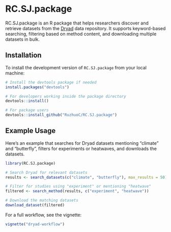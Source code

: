 
# RC.SJ.package

RC.SJ.package is an R package that helps researchers discover and
retrieve datasets from the [Dryad](https://datadryad.org/) data
repository. It supports keyword-based searching, filtering based on
method content, and downloading multiple datasets in bulk.

## Installation

To install the development version of `RC.SJ.package` from your local
machine:

``` r
# Install the devtools package if needed
install.packages("devtools")

# For developers working inside the package directory
devtools::install()

# For package users
devtools::install_github("RuzhuoC/RC.SJ.package")
```

## Example Usage

Here’s an example that searches for Dryad datasets mentioning “climate”
and “butterfly”, filters for experiments or heatwaves, and downloads the
datasets.

``` r
library(RC.SJ.package)

# Search Dryad for relevant datasets
results <- search_datasets(c("climate", "butterfly"), max_results = 50)

# Filter for studies using "experiment" or mentioning "heatwave"
filtered <- search_method(results, c("experiment", "heatwave"))

# Download the matching datasets
download_dataset(filtered)
```

For a full workflow, see the vignette:

``` r
vignette("dryad-workflow")
```
